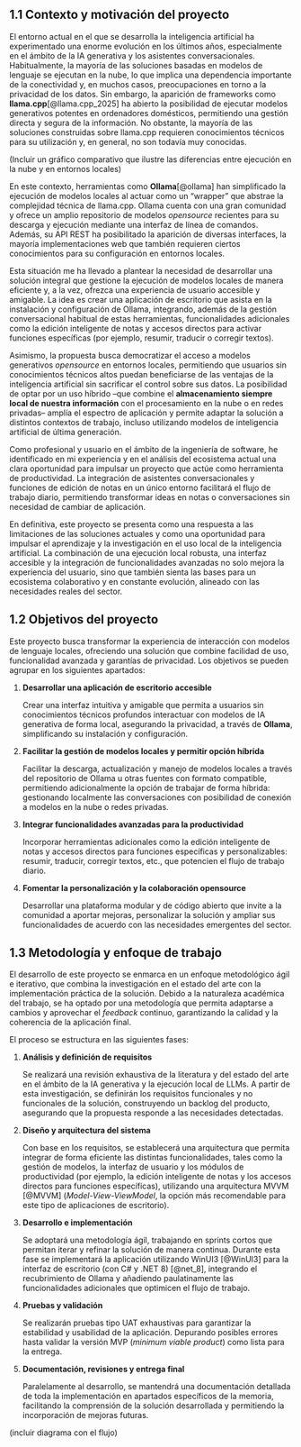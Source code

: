 ## 1.1 Contexto y motivación del proyecto

El entorno actual en el que se desarrolla la inteligencia artificial ha experimentado una enorme evolución en los últimos años, especialmente en el ámbito de la IA generativa y los asistentes conversacionales. Habitualmente, la mayoría de las soluciones basadas en modelos de lenguaje se ejecutan en la nube, lo que implica una dependencia importante de la conectividad y, en muchos casos, preocupaciones en torno a la privacidad de los datos. Sin embargo, la aparición de frameworks como **llama.cpp**[@llama.cpp_2025] ha abierto la posibilidad de ejecutar modelos generativos potentes en ordenadores domésticos, permitiendo una gestión directa y segura de la información. No obstante, la mayoría de las soluciones construidas sobre llama.cpp requieren conocimientos técnicos para su utilización y, en general, no son todavía muy conocidas.

(Incluir un gráfico comparativo que ilustre las diferencias entre ejecución en la nube y en entornos locales)

En este contexto, herramientas como **Ollama**[@ollama] han simplificado la ejecución de modelos locales al actuar como un “wrapper” que abstrae la complejidad técnica de llama.cpp. Ollama cuenta con una gran comunidad y ofrece un amplio repositorio de modelos *opensource* recientes para su descarga y ejecución mediante una interfaz de línea de comandos. Además, su API REST ha posibilitado la aparición de diversas interfaces, la mayoría implementaciones web que también requieren ciertos conocimientos para su configuración en entornos locales.

Esta situación me ha llevado a plantear la necesidad de desarrollar una solución integral que gestione la ejecución de modelos locales de manera eficiente y, a la vez, ofrezca una experiencia de usuario accesible y amigable. La idea es crear una aplicación de escritorio que asista en la instalación y configuración de Ollama, integrando, además de la gestión conversacional habitual de estas herramientas, funcionalidades adicionales como la edición inteligente de notas y accesos directos para activar funciones específicas (por ejemplo, resumir, traducir o corregir textos).

Asimismo, la propuesta busca democratizar el acceso a modelos generativos *opensource* en entornos locales, permitiendo que usuarios sin conocimientos técnicos altos puedan beneficiarse de las ventajas de la inteligencia artificial sin sacrificar el control sobre sus datos. La posibilidad de optar por un uso híbrido –que combine el **almacenamiento siempre local de nuestra información** con el procesamiento en la nube o en redes privadas– amplía el espectro de aplicación y permite adaptar la solución a distintos contextos de trabajo, incluso utilizando modelos de inteligencia artificial de última generación.

Como profesional y usuario en el ámbito de la ingeniería de software, he identificado en mi experiencia y en el análisis del ecosistema actual una clara oportunidad para impulsar un proyecto que actúe como herramienta de productividad. La integración de asistentes conversacionales y funciones de edición de notas en un único entorno facilitará el flujo de trabajo diario, permitiendo transformar ideas en notas o conversaciones sin necesidad de cambiar de aplicación.

En definitiva, este proyecto se presenta como una respuesta a las limitaciones de las soluciones actuales y como una oportunidad para impulsar el aprendizaje y la investigación en el uso local de la inteligencia artificial. La combinación de una ejecución local robusta, una interfaz accesible y la integración de funcionalidades avanzadas no solo mejora la experiencia del usuario, sino que también sienta las bases para un ecosistema colaborativo y en constante evolución, alineado con las necesidades reales del sector.

## 1.2 Objetivos del proyecto

Este proyecto busca transformar la experiencia de interacción con modelos de lenguaje locales, ofreciendo una solución que combine facilidad de uso, funcionalidad avanzada y garantías de privacidad. Los objetivos se pueden agrupar en los siguientes apartados:

1.  **Desarrollar una aplicación de escritorio accesible**

    Crear una interfaz intuitiva y amigable que permita a usuarios sin conocimientos técnicos profundos interactuar con modelos de IA generativa de forma local, asegurando la privacidad, a través de **Ollama**, simplificando su instalación y configuración.

2.  **Facilitar la gestión de modelos locales y permitir opción híbrida**

    Facilitar la descarga, actualización y manejo de modelos locales a través del repositorio de Ollama u otras fuentes con formato compatible, permitiendo adicionalmente la opción de trabajar de forma híbrida: gestionando localmente las conversaciones con posibilidad de conexión a modelos en la nube o redes privadas.

3.  **Integrar funcionalidades avanzadas para la productividad**

    Incorporar herramientas adicionales como la edición inteligente de notas y accesos directos para funciones específicas y personalizables: resumir, traducir, corregir textos, etc., que potencien el flujo de trabajo diario.

4.  **Fomentar la personalización y la colaboración opensource**

    Desarrollar una plataforma modular y de código abierto que invite a la comunidad a aportar mejoras, personalizar la solución y ampliar sus funcionalidades de acuerdo con las necesidades emergentes del sector.

## 1.3 Metodología y enfoque de trabajo

El desarrollo de este proyecto se enmarca en un enfoque metodológico ágil e iterativo, que combina la investigación en el estado del arte con la implementación práctica de la solución. Debido a la naturaleza académica del trabajo, se ha optado por una metodología que permita adaptarse a cambios y aprovechar el *feedback* continuo, garantizando la calidad y la coherencia de la aplicación final.

El proceso se estructura en las siguientes fases:

1.  **Análisis y definición de requisitos**

    Se realizará una revisión exhaustiva de la literatura y del estado del arte en el ámbito de la IA generativa y la ejecución local de LLMs. A partir de esta investigación, se definirán los requisitos funcionales y no funcionales de la solución, construyendo un backlog del producto, asegurando que la propuesta responde a las necesidades detectadas.

2.  **Diseño y arquitectura del sistema**

    Con base en los requisitos, se establecerá una arquitectura que permita integrar de forma eficiente las distintas funcionalidades, tales como la gestión de modelos, la interfaz de usuario y los módulos de productividad (por ejemplo, la edición inteligente de notas y los accesos directos para funciones específicas), utilizando una arquitectura MVVM [@MVVM] (*Model-View-ViewModel*, la opción más recomendable para este tipo de aplicaciones de escritorio).

3.  **Desarrollo e implementación**

    Se adoptará una metodología ágil, trabajando en sprints cortos que permitan iterar y refinar la solución de manera continua. Durante esta fase se implementará la aplicación utilizando WinUI3 [@WinUI3] para la interfaz de escritorio (con C# y .NET 8) [@net_8], integrando el recubrimiento de Ollama y añadiendo paulatinamente las funcionalidades adicionales que optimicen el flujo de trabajo.

4.  **Pruebas y validación**

    Se realizarán pruebas tipo UAT exhaustivas para garantizar la estabilidad y usabilidad de la aplicación. Depurando posibles errores hasta validar la versión MVP (*minimum viable product*) como lista para la entrega.

5.  **Documentación, revisiones y entrega final**

    Paralelamente al desarrollo, se mantendrá una documentación detallada de toda la implementación en apartados específicos de la memoria, facilitando la comprensión de la solución desarrollada y permitiendo la incorporación de mejoras futuras.

(incluir diagrama con el flujo)